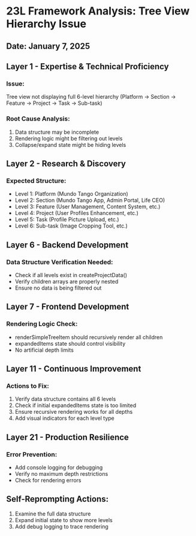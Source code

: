 # 23L Framework Analysis: Tree View Hierarchy Issue
## Date: January 7, 2025

## Layer 1 - Expertise & Technical Proficiency
### Issue: 
Tree view not displaying full 6-level hierarchy (Platform → Section → Feature → Project → Task → Sub-task)

### Root Cause Analysis:
1. Data structure may be incomplete
2. Rendering logic might be filtering out levels
3. Collapse/expand state might be hiding levels

## Layer 2 - Research & Discovery
### Expected Structure:
- Level 1: Platform (Mundo Tango Organization)
- Level 2: Section (Mundo Tango App, Admin Portal, Life CEO)
- Level 3: Feature (User Management, Content System, etc.)
- Level 4: Project (User Profiles Enhancement, etc.)
- Level 5: Task (Profile Picture Upload, etc.)
- Level 6: Sub-task (Image Cropping Tool, etc.)

## Layer 6 - Backend Development
### Data Structure Verification Needed:
- Check if all levels exist in createProjectData()
- Verify children arrays are properly nested
- Ensure no data is being filtered out

## Layer 7 - Frontend Development
### Rendering Logic Check:
- renderSimpleTreeItem should recursively render all children
- expandedItems state should control visibility
- No artificial depth limits

## Layer 11 - Continuous Improvement
### Actions to Fix:
1. Verify data structure contains all 6 levels
2. Check if initial expandedItems state is too limited
3. Ensure recursive rendering works for all depths
4. Add visual indicators for each level type

## Layer 21 - Production Resilience
### Error Prevention:
- Add console logging for debugging
- Verify no maximum depth restrictions
- Check for rendering errors

## Self-Reprompting Actions:
1. Examine the full data structure
2. Expand initial state to show more levels
3. Add debug logging to trace rendering